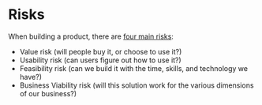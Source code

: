 # Risks

When building a product, there are [four main risks](https://svpg.com/four-big-risks/):

* Value risk \(will people buy it, or choose to use it?\)
* Usability risk \(can users figure out how to use it?\)
* Feasibility risk \(can we build it with the time, skills, and technology we have?\)
* Business Viability risk \(will this solution work for the various dimensions of our business?\)

